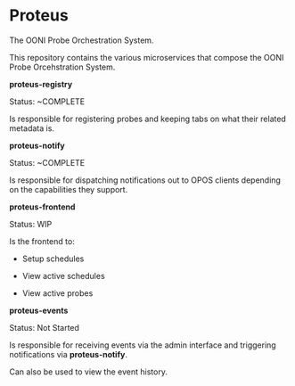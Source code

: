 # Proteus

The OONI Probe Orchestration System.

This repository contains the various microservices that compose the OONI
Probe Orcehstration System.

**proteus-registry**

Status: ~COMPLETE

Is responsible for registering probes and keeping tabs on what their related
metadata is.

**proteus-notify**

Status: ~COMPLETE

Is responsible for dispatching notifications out to OPOS clients depending on
the capabilities they support.

**proteus-frontend**

Status: WIP

Is the frontend to:

* Setup schedules

* View active schedules

* View active probes

**proteus-events**

Status: Not Started

Is responsible for receiving events via the admin interface and triggering
notifications via **proteus-notify**.

Can also be used to view the event history.
